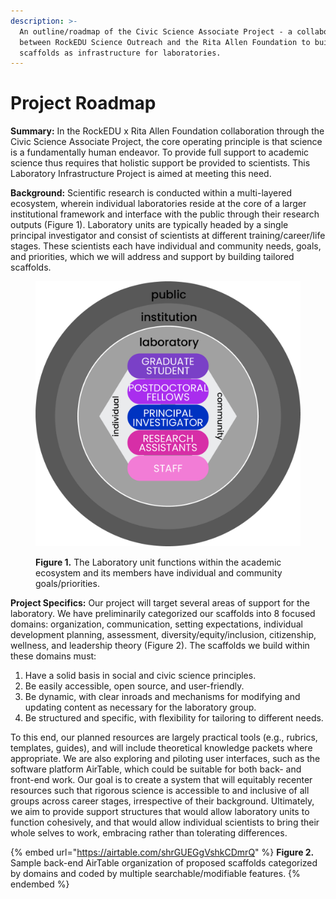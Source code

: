 ```yaml
---
description: >-
  An outline/roadmap of the Civic Science Associate Project - a collaboration
  between RockEDU Science Outreach and the Rita Allen Foundation to build
  scaffolds as infrastructure for laboratories.
---
```


# Project Roadmap

**Summary:** In the RockEDU x Rita Allen Foundation collaboration through the Civic Science Associate Project, the core operating principle is that science is a fundamentally human endeavor. To provide full support to academic science thus requires that holistic support be provided to scientists. This Laboratory Infrastructure Project is aimed at meeting this need.

**Background:** Scientific research is conducted within a multi-layered ecosystem, wherein individual laboratories reside at the core of a larger institutional framework and interface with the public through their research outputs (Figure 1). Laboratory units are typically headed by a single principal investigator and consist of scientists at different training/career/life stages. These scientists each have individual and community needs, goals, and priorities, which we will address and support by building tailored scaffolds.

<figure><img src="../.gitbook/assets/0 (1)" alt=""><figcaption><p><strong>Figure 1.</strong> The <strong></strong> Laboratory unit functions within the academic ecosystem and its members have individual and community goals/priorities.</p></figcaption></figure>

**Project Specifics:** Our project will target several areas of support for the laboratory. We have preliminarily categorized our scaffolds into 8 focused domains: organization, communication, setting expectations, individual development planning, assessment, diversity/equity/inclusion, citizenship, wellness, and leadership theory (Figure 2). The scaffolds we build within these domains must:

1. Have a solid basis in social and civic science principles.
2. Be easily accessible, open source, and user-friendly.
3. Be dynamic, with clear inroads and mechanisms for modifying and updating content as necessary for the laboratory group.
4. Be structured and specific, with flexibility for tailoring to different needs.

To this end, our planned resources are largely practical tools (e.g., rubrics, templates, guides), and will include theoretical knowledge packets where appropriate. We are also exploring and piloting user interfaces, such as the software platform AirTable, which could be suitable for both back- and front-end work. Our goal is to create a system that will equitably recenter resources such that rigorous science is accessible to and inclusive of all groups across career stages, irrespective of their background. Ultimately, we aim to provide support structures that would allow laboratory units to function cohesively, and that would allow individual scientists to bring their whole selves to work, embracing rather than tolerating differences.

{% embed url="https://airtable.com/shrGUEGgVshkCDmrQ" %}
**Figure 2.** Sample back-end AirTable organization of proposed scaffolds categorized by domains and coded by multiple searchable/modifiable features.
{% endembed %}
